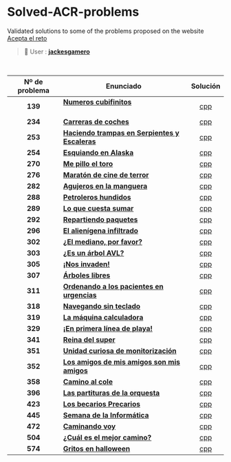 # Solved-ACR-problems
Validated solutions to some of the problems proposed on the website [Acepta el reto](https://www.aceptaelreto.com/)

> 👤 User :  [**jackesgamero**](https://www.aceptaelreto.com/user/profile.php?id=20371)

<br>

|Nº de problema  | Enunciado| Solución
|:---:|--|:---:|
| **139** | [**Numeros cubifinitos**](https://www.aceptaelreto.com/problem/statement.php?id=139) &emsp; &emsp; &emsp; &emsp; &emsp; &emsp; &emsp; &emsp; &emsp; &emsp;| [cpp](https://github.com/Jackesgamero/Solved-ACR-problems/blob/master/139%20-%20Numeros%20cubifinitos/Numeros_cubifinitos/Main.cpp)| | |
| **234** | [**Carreras de coches**](https://www.aceptaelreto.com/problem/statement.php?id=234) | [cpp](https://github.com/Jackesgamero/Solved-ACR-problems/blob/master/Problemas/234%20-%20Carreras%20de%20coches/33%20-%20Carreras%20de%20coches/Source.cpp)| | |
| **253** | [**Haciendo trampas en Serpientes y Escaleras**](https://www.aceptaelreto.com/problem/statement.php?id=253#:~:text=Si%20la%20ficha%20termina%20en,planteado%20no%20requiere%20ninguna%20destreza.) | [cpp](https://github.com/Jackesgamero/Solved-ACR-problems/blob/master/Problemas/253%20-%20Serpientes%20y%20escaleras/19%20-%20Serpientes%20y%20escaleras/Source.cpp)| | |
| **254** | [**Esquiando en Alaska**](https://www.aceptaelreto.com/problem/statement.php?id=254) | [cpp](https://github.com/Jackesgamero/Solved-ACR-problems/blob/master/Problemas/254%20-%20Esquiando%20en%20Alaska/30%20-%20Esquiando%20en%20Alaska/Source.cpp)| | |
| **270** | [**Me pillo el toro**](https://www.aceptaelreto.com/problem/statement.php?id=270) | [cpp](https://github.com/Jackesgamero/Solved-ACR-problems/blob/master/270%20-%20Me%20pillo%20el%20toro/Me_pillo_el_toro/Source.cpp)| | |
| **276** | [**Maratón de cine de terror**](https://www.aceptaelreto.com/problem/statement.php?id=276) | [cpp](https://github.com/Jackesgamero/Solved-ACR-problems/blob/master/Problemas/276%20-%20Maraton%20de%20cine%20de%20terror/29%20-%20Maraton%20de%20cine%20de%20terror/Source.cpp)| | |
| **282** | [**Agujeros en la manguera**](https://www.aceptaelreto.com/problem/statement.php?id=282) | [cpp](https://github.com/Jackesgamero/Solved-ACR-problems/blob/master/Problemas/282%20-%20Agujeros%20en%20la%20manguera/27%20-%20Agujeros%20en%20la%20manguera/Source.cpp)| | |
| **288** | [**Petroleros hundidos**](https://www.aceptaelreto.com/problem/statement.php?id=288) | [cpp](https://github.com/Jackesgamero/Solved-ACR-problems/blob/master/Problemas/288%20-%20Petroleros%20hundidos/20%20-%20Petroleros%20hundidos/Source.cpp)| | |
| **289** | [**Lo que cuesta sumar**](https://www.aceptaelreto.com/problem/submission.php?id=503361) | [cpp](https://github.com/Jackesgamero/Solved-ACR-problems/blob/master/270%20-%20Me%20pillo%20el%20toro/Me_pillo_el_toro/Source.cpp)| | |
| **292** | [**Repartiendo paquetes**](https://www.aceptaelreto.com/problem/statement.php?id=292) | [cpp](https://github.com/Jackesgamero/Solved-ACR-problems/blob/master/Problemas/292%20-%20Repartiendo%20paquetes/26%20-%20Repartiendo%20paquetes/Source.cpp)| | |
| **296** | [**El alienígena infiltrado**](https://www.aceptaelreto.com/problem/statement.php?id=296) | [cpp](https://github.com/Jackesgamero/Solved-ACR-problems/blob/master/Problemas/296%20-%20El%20alienigena%20infiltrado/32%20-%20El%20alienigena%20infiltrado/Source.cpp)| | |
| **302** | [**¿El mediano, por favor?**](https://www.aceptaelreto.com/problem/statement.php?id=302) | [cpp](https://github.com/Jackesgamero/Solved-ACR-problems/blob/master/Problemas/302%20-%20El%20mediano%20por%20favor/El%20mediano%20por%20favor/Source.cpp)| | |
| **303** | [**¿Es un árbol AVL?**](https://www.aceptaelreto.com/problem/statement.php?id=303) | [cpp](https://github.com/Jackesgamero/Solved-ACR-problems/blob/master/Problemas/303%20-%20Es%20un%20arbol%20AVL/Es%20un%20arbol%20AVL/01.cpp)| | |
| **305** | [**¡Nos invaden!**](https://www.aceptaelreto.com/problem/statement.php?id=305) | [cpp](https://github.com/Jackesgamero/Solved-ACR-problems/blob/master/Problemas/305%20-%20Nos%20invaden/28%20-%20Nos%20invaden/Source.cpp)| | |
| **307** | [**Árboles libres**](https://www.aceptaelreto.com/problem/statement.php?id=307) | [cpp](https://github.com/Jackesgamero/Solved-ACR-problems/blob/master/Problemas/307%20-%20Arboles%20libres/10%20-%20Arboles%20libres/Source.cpp)| | |
| **311** | [**Ordenando a los pacientes en urgencias**](https://www.aceptaelreto.com/problem/statement.php?id=311) | [cpp](https://github.com/Jackesgamero/Solved-ACR-problems/blob/master/Problemas/311%20-%20Ordenando%20a%20los%20pacientes%20en%20urgencias/Ordenando%20a%20los%20pacientes%20en%20urgencias/Source.cpp)| | |
| **318** | [**Navegando sin teclado**](https://www.aceptaelreto.com/problem/statement.php?id=318) | [cpp](https://github.com/Jackesgamero/Solved-ACR-problems/blob/master/Problemas/318%20-%20Navegando%20sin%20teclado/23%20-%20Navegando%20sin%20teclado/Source.cpp)| | |
| **319** | [**La máquina calculadora**](https://www.aceptaelreto.com/problem/statement.php?id=319) | [cpp](https://github.com/Jackesgamero/Solved-ACR-problems/blob/master/Problemas/319%20-%20La%20maquina%20calculadora/16%20-%20La%20maquina%20calculadora/Source.cpp)| | |
| **329** | [**¡En primera línea de playa!**](https://www.aceptaelreto.com/problem/statement.php?id=329) | [cpp](https://github.com/Jackesgamero/Solved-ACR-problems/blob/master/Problemas/329%20-%20En%20primera%20linea%20de%20playa/31%20-%20En%20primera%20linea%20de%20playa/Source.cpp)| | |
| **341** | [**Reina del super**](https://www.aceptaelreto.com/problem/statement.php?id=341) | [cpp](https://github.com/Jackesgamero/Solved-ACR-problems/blob/master/Problemas/341%20-%20Reina%20del%20super/Reina%20del%20super/Source.cpp)| | |
| **351** | [**Unidad curiosa de monitorización**](https://www.aceptaelreto.com/problem/statement.php?id=351) | [cpp](https://github.com/Jackesgamero/Solved-ACR-problems/blob/master/Problemas/351%20-%20Unidad%20curiosa%20de%20monitorizacion/Unidad%20curiosa%20de%20monitorizacion/Source.cpp)| | |
| **352** | [**Los amigos de mis amigos son mis amigos**](https://www.aceptaelreto.com/problem/statement.php?id=352) | [cpp](https://github.com/Jackesgamero/Solved-ACR-problems/blob/master/Problemas/352%20-%20Los%20amigos%20de%20mis%20amigos%20son%20mis%20amigos/11%20-%20Los%20amigos%20de%20mis%20amigos%20son%20mis%20amigos/Source.cpp)| | |
| **358** | [**Camino al cole**](https://www.aceptaelreto.com/problem/statement.php?id=358) | [cpp](https://github.com/Jackesgamero/Solved-ACR-problems/blob/master/Problemas/358%20-%20Camino%20al%20cole/24%20-%20Camino%20al%20cole/Source.cpp)| | |
| **396** | [**Las partituras de la orquesta**](https://www.aceptaelreto.com/problem/statement.php?id=396) | [cpp](https://github.com/Jackesgamero/Solved-ACR-problems/blob/master/Problemas/396%20-%20Las%20partituras%20de%20la%20orquesta/Las%20partituras%20de%20la%20orquesta/Source.cpp)| | |
| **423** | [**Los becarios Precarios**](https://www.aceptaelreto.com/problem/statement.php?id=423) | [cpp](https://github.com/Jackesgamero/Solved-ACR-problems/blob/master/423%20-%20Los%20becarios%20Precarios/Becarios%20Precarios/Source.cpp)| | |
| **445** | [**Semana de la Informática**](https://www.aceptaelreto.com/problem/statement.php?id=445) | [cpp](https://github.com/Jackesgamero/Solved-ACR-problems/blob/master/Problemas/445%20-%20Semana%20de%20la%20informatica/34%20-%20Semana%20de%20la%20informatica/Source.cpp)| | |
| **472** | [**Caminando voy**](https://www.aceptaelreto.com/problem/statement.php?id=472) | [cpp](https://github.com/Jackesgamero/Solved-ACR-problems/blob/master/472%20-%20Caminando%20voy/Caminando%20voy/Source.cpp)| | |
| **504** | [**¿Cuál es el mejor camino?**](https://www.aceptaelreto.com/problem/statement.php?id=504) | [cpp](https://github.com/Jackesgamero/Solved-ACR-problems/blob/master/Problemas/504%20-%20Cual%20es%20el%20mejor%20camino/25%20-%20Cual%20es%20el%20mejor%20camino/Source.cpp)| | |
| **574** | [**Gritos en halloween**](https://www.aceptaelreto.com/problem/statement.php?id=574) | [cpp](https://github.com/Jackesgamero/Solved-ACR-problems/blob/master/574%20-%20Gritos%20en%20halloween/Gritos%20en%20halloween/Source.cpp)| | |

